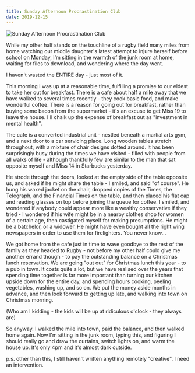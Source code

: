 ```yaml
---
title: Sunday Afternoon Procrastination Club
date: 2019-12-15
---
```


![Sunday Afternoon Procrastination Club](https://source.unsplash.com/4v9Kk01mEbY/1600x900)

While my other half stands on the touchline of a rugby field many miles from home watching our middle daughter's latest attempt to injure herself before school on Monday, I'm sitting in the warmth of the junk room at home, waiting for files to download, and wondering where the day went.

I haven't wasted the ENTIRE day - just most of it.

This morning I was up at a reasonable time, fulfilling a promise to our eldest to take her out for breakfast. There is a cafe about half a mile away that we have walked to several times recently - they cook basic food, and make wonderful coffee. There is a reason for going out for breakfast, rather than buying some bacon from the supermarket - it's an excuse to get Miss 19 to leave the house. I'll chalk up the expense of breakfast out as "investment in mental health".

The cafe is a converted industrial unit - nestled beneath a martial arts gym, and a next door to a car servicing place. Long wooden tables stretch throughout, with a mixture of chair designs dotted around. It has been surprisingly busy during the times we have visited - filled with people from all walks of life - although thankfully few are similar to the man that sat opposite myself and Miss 14 in Starbucks yesterday.

He strode through the doors, looked at the empty side of the table opposite us, and asked if he might share the table - I smiled, and said "of course". He hung his waxed jacket on the chair, dropped copies of the Times, the Telegraph, and the Financial Times on the table, and then placed his flat cap and reading glasses on top before joining the queue for coffee. I smiled, and wondered if anybody could appear more like a wealthy conservative if they tried - I wondered if his wife might be in a nearby clothes shop for women of a certain age, then castigated myself for making presumptions. He might be a batchelor, or a widower. He might have even bought all the right wing newspapers in order to use them for firelighters. You never know...

We got home from the cafe just in time to wave goodbye to the rest of the family as they headed to Rugby - not before my other half could give me another errand though - to pay the outstanding balance on a Christmas lunch reservation. We are going "out out" for Christmas lunch this year - to a pub in town. It costs quite a lot, but we have realised over the years that spending time together is far more important than turning our kitchen upside down for the entire day, and spending hours cooking, peeling vegetables, washing up, and so on. We put the money aside months in advance, and then look forward to getting up late, and walking into town on Christmas morning.

(Who am I kidding - the kids will be up at ridiculous o'clock - they always are)

So anyway. I walked the mile into town, paid the balance, and then walked home again. Now I'm sitting in the junk room, typing this, and figuring I should really go and draw the curtains, switch lights on, and warm the house up. It's only 4pm and it's almost dark outside.

p.s. other than this, I still haven't written anything remotely "creative". I need an intervention.